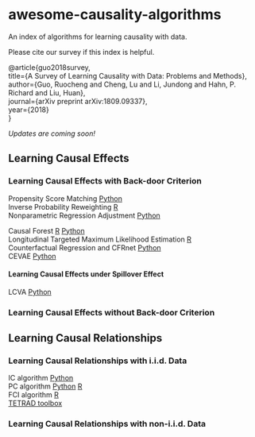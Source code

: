 # awesome-causality-algorithms
An index of algorithms for learning causality with data.

Please cite our survey if this index is helpful.

@article{guo2018survey,</br>
  title={A Survey of Learning Causality with Data: Problems and Methods},</br>
  author={Guo, Ruocheng and Cheng, Lu and Li, Jundong and Hahn, P. Richard and Liu, Huan}, </br>
  journal={arXiv preprint arXiv:1809.09337}, </br>
  year={2018}</br>
}

*Updates are coming soon!*

## Learning Causal Effects

### Learning Causal Effects with Back-door Criterion
Propensity Score Matching [Python](https://github.com/akelleh/causality/tree/master/causality/estimation) </br>
Inverse Probability Reweighting [R](https://github.com/cran/ipw) </br>
Nonparametric Regression Adjustment [Python](https://github.com/akelleh/causality) </br>

Causal Forest [R](https://github.com/grf-labs/grf) [Python](https://github.com/kjung/scikit-learn) </br>
Longitudinal Targeted Maximum Likelihood Estimation [R](https://github.com/joshuaschwab/ltmle) </br>
Counterfactual Regression and CFRnet [Python](https://github.com/oddrose/cfrnet) </br>
CEVAE [Python](https://github.com/AMLab-Amsterdam/CEVAE) </br>

#### Learning Causal Effects under Spillover Effect
LCVA [Python](https://github.com/rguo12/CIKM18-LCVA)

### Learning Causal Effects without Back-door Criterion

## Learning Causal Relationships
### Learning Causal Relationships with i.i.d. Data
IC algorithm [Python](https://github.com/akelleh/causality) </br>
PC algorithm [Python](https://github.com/keiichishima/pcalg) [R](https://github.com/cran/pcalg) </br>
FCI algorithm [R](https://github.com/cran/pcalg) </br>
[TETRAD toolbox](http://www.phil.cmu.edu/tetrad/about.html)

### Learning Causal Relationships with non-i.i.d. Data
